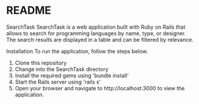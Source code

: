 # README

SearchTask
SearchTask is a web application built with Ruby on Rails that allows to search for programming languages by name, type, or designer. The search results are displayed in a table and can be filtered by relevance.

Installation
To run the application, follow the steps below.

1. Clone this repository
2. Change into the SearchTask directory
3. Install the required gems using 'bundle install'
4. Start the Rails server using 'rails s'
5. Open your browser and navigate to http://localhost:3000 to view the application.